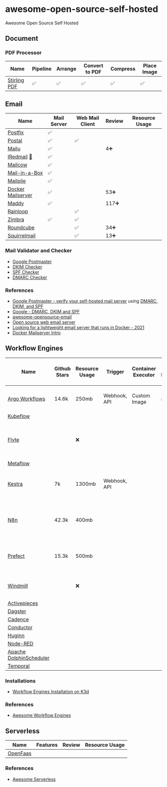 # awesome-open-source-self-hosted
Awesome Open Source Self Hosted

## Document

### PDF Processor
Name | Pipeline | Arrange | Convert to PDF | Compress | Place Image
---|---|---|---|---|---
[Stirling PDF](https://github.com/Stirling-Tools/Stirling-PDF) |✅|✅|✅|✅|✅


## Email

Name | Mail Server | Web Mail Client | Review | Resource Usage
---|---|---|---|---
[Postfix]() |✅|||
[Postal]() |✅|✅||
[Mailu](https://mailu.io/2.0/) |✅||4➕|
[IRedmail]() [🐳](https://github.com/iredmail/dockerized) |✅|||
[Mailcow](https://mailcow.email) |✅|||
[Mail-in-a-Box](https://mailinabox.email) |✅|||
[Mailpile](https://www.mailpile.is) |✅|||
[Docker Mailserver](https://github.com/docker-mailserver/docker-mailserver) |✅||53➕| 
[Maddy](https://maddy.email) |✅||117➕|
[Rainloop](https://www.rainloop.net) ||✅|| 
[Zimbra](https://www.zimbra.com) |✅|✅||
[Roundcube]() ||✅|34➕|
[Squirrelmail]() ||✅|13➕|

### Mail Validator and Checker
- [Google Postmaster](https://postmaster.google.com/)
- [DKIM Checker](https://mxtoolbox.com/dkim.aspx)
- [SPF Checker](https://mxtoolbox.com/SuperTool.aspx?action=spf)
- [DMARC Checker](https://dmarcly.com/tools/dmarc-checker)

### References
- [Google Postmaster - verify your self-hosted mail server](https://postmaster.google.com) using [DMARC, DKIM, and SPF](https://www.cloudflare.com/en-au/learning/email-security/dmarc-dkim-spf/)
- [Google - DMARC, DKIM and SPF](https://support.google.com/a/answer/81126?visit_id=638532177956139038-3838716887&rd=1#authentication)
- [awesome-opensource-email](https://github.com/Mindbaz/awesome-opensource-email)
- [Open source web email server](https://forwardemail.net/en/blog/open-source/web-email-server)
- [Looking for a lightweight email server that runs in Docker - 2021](https://www.reddit.com/r/selfhosted/comments/pqbhej/looking_for_a_lightweight_email_server_that_runs/)
- [Docker Mailserver Intro](https://docker-mailserver.github.io/docker-mailserver/latest/introduction/)

## Workflow Engines
Name | Github Stars | Resource Usage | Trigger | Container Executor | GUI Scripting | K8S | Used By | Dev. Language | Nodes Drag n Drop | ML & Data Eng. | Cons
---|---|---|---|---|---|---|---|---|---|---|---
[Argo Workflows](https://github.com/argoproj/argo-workflows) | 14.6k | 250mb | Webhook, API | Custom Image | ✅ | Required | Google, IBM, Metaflow, Kubeflow | Go | ❌ ||
[Kubeflow]()|||||||||||
[Flyte]()|| ❌ ||||||Go|||K8s on-premise Flyte the Hard Way too complicated
[Metaflow]()||||||||Python|||
[Kestra](https://github.com/kestra-io/kestra) | 7k | 1300mb | Webhook, API |||||Java||Data pipeline, ml model deployment, etl|
[N8n](https://github.com/n8n-io/n8n)| 42.3k | 400mb |||||||||Complexity on creating non-Alpine custom Docker image
[Prefect](https://github.com/PrefectHQ/prefect)| 15.3k | 500mb |||||| Python ||Data pipeline, ml|Somehow complex, not only prefect server
[Windmill]()||❌|||||||||K8s installation problem - memory
[Activepieces]()|||||||||||
[Dagster]()|||||||||||
[Cadence]()|||||||||||
[Conductor]()|||||||||||
[Huginn]()|||||||||||
[Node-RED]()|||||||||||
[Apache DolphinScheduler]()|||||||||||
[Temporal]()|||||||||||

### Installations
- [Workflow Engines Installation on K3d](./workflow-engine/k3d-installation-2024.md)

### References
- [Awesome Workflow Engines](https://github.com/meirwah/awesome-workflow-engines?tab=readme-ov-file)

## Serverless
Name | Features | Review | Resource Usage
---|---|---|---
[OpenFaas]() |||

### References
- [Awesome Serverless](https://github.com/anaibol/awesome-serverless)
